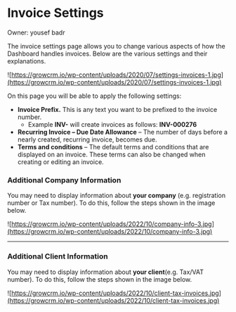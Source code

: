 # Invoice Settings

Owner: yousef badr

The invoice settings page allows you to change various aspects of how the Dashboard handles invoices. Below are the various settings and their explanations.

![https://growcrm.io/wp-content/uploads/2020/07/settings-invoices-1.jpg](https://growcrm.io/wp-content/uploads/2020/07/settings-invoices-1.jpg)

On this page you will be able to apply the following settings:

- **Invoice Prefix.** This is any text you want to be prefixed to the invoice number.
    - Example **INV-** will create invoices as follows: **INV-000276**
- **Recurring Invoice – Due Date Allowance** – The number of days before a nearly created, recurring invoice, becomes due.
- **Terms and conditions** – The default terms and conditions that are displayed on an invoice. These terms can also be changed when creating or editing an invoice.

### **Additional Company Information**

You may need to display information about **your company** (e.g. registration number or Tax number). To do this, follow the steps shown in the image below.

![https://growcrm.io/wp-content/uploads/2022/10/company-info-3.jpg](https://growcrm.io/wp-content/uploads/2022/10/company-info-3.jpg)

---

### **Additional Client Information**

You may need to display information about **your client**(e.g. Tax/VAT number). To do this, follow the steps shown in the image below.

![https://growcrm.io/wp-content/uploads/2022/10/client-tax-invoices.jpg](https://growcrm.io/wp-content/uploads/2022/10/client-tax-invoices.jpg)